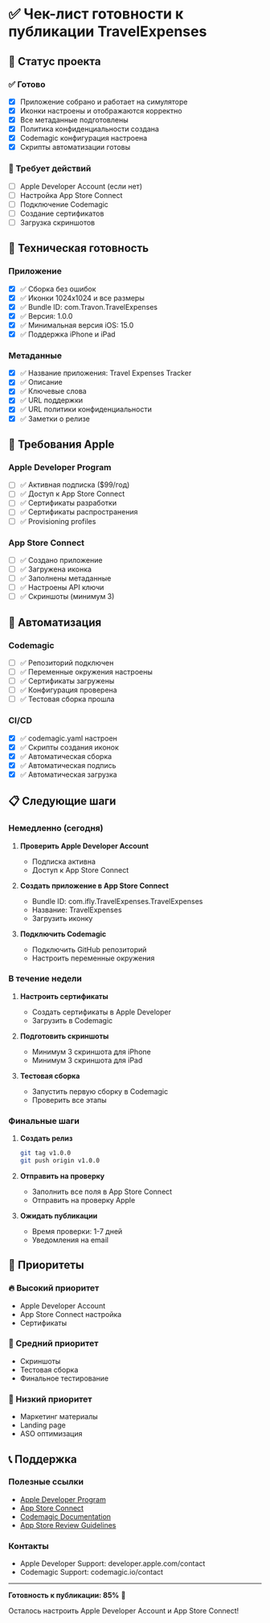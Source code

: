 # ✅ Чек-лист готовности к публикации TravelExpenses

## 🎯 Статус проекта

### ✅ Готово
- [x] Приложение собрано и работает на симуляторе
- [x] Иконки настроены и отображаются корректно
- [x] Все метаданные подготовлены
- [x] Политика конфиденциальности создана
- [x] Codemagic конфигурация настроена
- [x] Скрипты автоматизации готовы

### 🔄 Требует действий
- [ ] Apple Developer Account (если нет)
- [ ] Настройка App Store Connect
- [ ] Подключение Codemagic
- [ ] Создание сертификатов
- [ ] Загрузка скриншотов

## 📱 Техническая готовность

### Приложение
- [x] ✅ Сборка без ошибок
- [x] ✅ Иконки 1024x1024 и все размеры
- [x] ✅ Bundle ID: com.Travon.TravelExpenses
- [x] ✅ Версия: 1.0.0
- [x] ✅ Минимальная версия iOS: 15.0
- [x] ✅ Поддержка iPhone и iPad

### Метаданные
- [x] ✅ Название приложения: Travel Expenses Tracker
- [x] ✅ Описание
- [x] ✅ Ключевые слова
- [x] ✅ URL поддержки
- [x] ✅ URL политики конфиденциальности
- [x] ✅ Заметки о релизе

## 🔑 Требования Apple

### Apple Developer Program
- [ ] ✅ Активная подписка ($99/год)
- [ ] ✅ Доступ к App Store Connect
- [ ] ✅ Сертификаты разработки
- [ ] ✅ Сертификаты распространения
- [ ] ✅ Provisioning profiles

### App Store Connect
- [ ] ✅ Создано приложение
- [ ] ✅ Загружена иконка
- [ ] ✅ Заполнены метаданные
- [ ] ✅ Настроены API ключи
- [ ] ✅ Скриншоты (минимум 3)

## 🚀 Автоматизация

### Codemagic
- [ ] ✅ Репозиторий подключен
- [ ] ✅ Переменные окружения настроены
- [ ] ✅ Сертификаты загружены
- [ ] ✅ Конфигурация проверена
- [ ] ✅ Тестовая сборка прошла

### CI/CD
- [x] ✅ codemagic.yaml настроен
- [x] ✅ Скрипты создания иконок
- [x] ✅ Автоматическая сборка
- [x] ✅ Автоматическая подпись
- [x] ✅ Автоматическая загрузка

## 📋 Следующие шаги

### Немедленно (сегодня)
1. **Проверить Apple Developer Account**
   - Подписка активна
   - Доступ к App Store Connect

2. **Создать приложение в App Store Connect**
   - Bundle ID: com.ifly.TravelExpenses.TravelExpenses
   - Название: TravelExpenses
   - Загрузить иконку

3. **Подключить Codemagic**
   - Подключить GitHub репозиторий
   - Настроить переменные окружения

### В течение недели
1. **Настроить сертификаты**
   - Создать сертификаты в Apple Developer
   - Загрузить в Codemagic

2. **Подготовить скриншоты**
   - Минимум 3 скриншота для iPhone
   - Минимум 3 скриншота для iPad

3. **Тестовая сборка**
   - Запустить первую сборку в Codemagic
   - Проверить все этапы

### Финальные шаги
1. **Создать релиз**
   ```bash
   git tag v1.0.0
   git push origin v1.0.0
   ```

2. **Отправить на проверку**
   - Заполнить все поля в App Store Connect
   - Отправить на проверку Apple

3. **Ожидать публикации**
   - Время проверки: 1-7 дней
   - Уведомления на email

## 🎯 Приоритеты

### 🔥 Высокий приоритет
- Apple Developer Account
- App Store Connect настройка
- Сертификаты

### 🔶 Средний приоритет
- Скриншоты
- Тестовая сборка
- Финальное тестирование

### 🔵 Низкий приоритет
- Маркетинг материалы
- Landing page
- ASO оптимизация

## 📞 Поддержка

### Полезные ссылки
- [Apple Developer Program](https://developer.apple.com/programs/)
- [App Store Connect](https://appstoreconnect.apple.com)
- [Codemagic Documentation](https://docs.codemagic.io/)
- [App Store Review Guidelines](https://developer.apple.com/app-store/review/guidelines/)

### Контакты
- Apple Developer Support: developer.apple.com/contact
- Codemagic Support: codemagic.io/contact

---

**Готовность к публикации: 85%** 🚀

Осталось настроить Apple Developer Account и App Store Connect! 